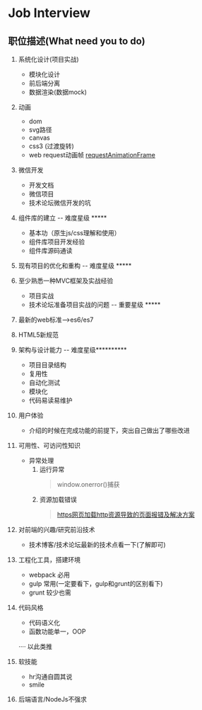 # Job Interview

## 职位描述(What need you to do)
1. 系统化设计(项目实战)

    * 模块化设计
    * 前后端分离
    * 数据渲染(数据mock)

2. 动画

    * dom
    * svg路径
    * canvas
    * css3 (过渡旋转)
    * web request动画帧 [requestAnimationFrame](https://www.zhangxinxu.com/wordpress/2013/09/css3-animation-requestanimationframe-tween-%E5%8A%A8%E7%94%BB%E7%AE%97%E6%B3%95/)

3. 微信开发

    * 开发文档
    * 微信项目
    * 技术论坛微信开发的坑

3. 组件库的建立 -- 难度星级 *****
    * 基本功（原生js/css理解和使用）
    * 组件库项目开发经验
    * 组件库源码通读

4. 现有项目的优化和重构 -- 难度星级 *****

5. 至少熟悉一种MVC框架及实战经验
    * 项目实战
    * 技术论坛准备项目实战的问题  -- 重要星级 *****

6. 最新的web标准-->es6/es7

7. HTML5新规范

8. 架构与设计能力 -- 难度星级**********
    * 项目目录结构
    * 复用性
    * 自动化测试
    * 模块化
    * 代码易读易维护

9. 用户体验
    * 介绍的时候在完成功能的前提下，突出自己做出了哪些改进

10. 可用性、可访问性知识
    * 异常处理
        1. 运行异常
            > window.onerror()捕获
        2. 资源加载错误
            > [https网页加载http资源导致的页面报错及解决方案](https://blog.csdn.net/wz947324/article/details/80067432)

11. 对前端的兴趣/研究前沿技术
    * 技术博客/技术论坛最新的技术点看一下(了解即可)

12. 工程化工具，搭建环境
    * webpack 必用
    * gulp 常用(一定要看下，gulp和grunt的区别看下)
    * grunt 较少也需

13. 代码风格
    * 代码语义化
    * 函数功能单一，OOP

    ···· 以此类推

14. 软技能
    * hr沟通自圆其说
    * smile

15. 后端语言/NodeJs不强求




































